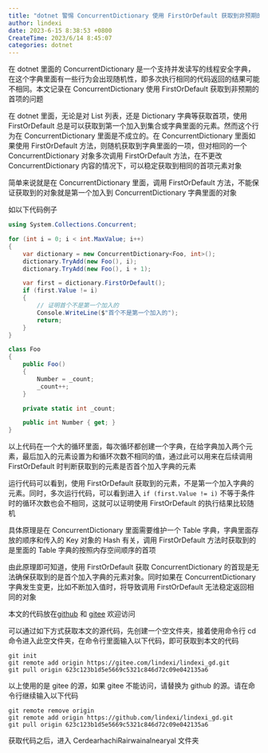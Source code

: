 ```yaml
---
title: "dotnet 警惕 ConcurrentDictionary 使用 FirstOrDefault 获取到非预期的首项"
author: lindexi
date: 2023-6-15 8:38:53 +0800
CreateTime: 2023/6/14 8:45:07
categories: dotnet
---
```


在 dotnet 里面的 ConcurrentDictionary 是一个支持并发读写的线程安全字典，在这个字典里面有一些行为会出现随机性，即多次执行相同的代码返回的结果可能不相同。本文记录在 ConcurrentDictionary 使用 FirstOrDefault 获取到非预期的首项的问题

<!--more-->


<!-- CreateTime:2023/6/14 8:45:07 -->

<!-- 博客 -->
<!-- 发布 -->

在 dotnet 里面，无论是对 List 列表，还是 Dictionary 字典等获取首项，使用 FirstOrDefault 总是可以获取到第一个加入到集合或字典里面的元素。然而这个行为在 ConcurrentDictionary 里面是不成立的。在 ConcurrentDictionary 里面如果使用 FirstOrDefault 方法，则随机获取到字典里面的一项，但对相同的一个 ConcurrentDictionary 对象多次调用 FirstOrDefault 方法，在不更改 ConcurrentDictionary 内容的情况下，可以稳定获取到相同的首项元素对象

简单来说就是在 ConcurrentDictionary 里面，调用 FirstOrDefault 方法，不能保证获取到的对象就是第一个加入到 ConcurrentDictionary 字典里面的对象

如以下代码例子

```csharp
using System.Collections.Concurrent;

for (int i = 0; i < int.MaxValue; i++)
{
    var dictionary = new ConcurrentDictionary<Foo, int>();
    dictionary.TryAdd(new Foo(), i);
    dictionary.TryAdd(new Foo(), i + 1);

    var first = dictionary.FirstOrDefault();
    if (first.Value != i)
    {
        // 证明首个不是第一个加入的
        Console.WriteLine($"首个不是第一个加入的");
        return;
    }
}

class Foo
{
    public Foo()
    {
        Number = _count;
        _count++;
    }

    private static int _count;

    public int Number { get; }
}
```

以上代码在一个大的循环里面，每次循环都创建一个字典，在给字典加入两个元素，最后加入的元素设置为和循环次数不相同的值，通过此可以用来在后续调用 FirstOrDefault 时判断获取到的元素是否首个加入字典的元素

运行代码可以看到，使用 FirstOrDefault 获取到的元素，不是第一个加入字典的元素。同时，多次运行代码，可以看到进入 `if (first.Value != i)` 不等于条件时的循环次数也会不相同，这就可以证明使用 FirstOrDefault 的执行结果比较随机

具体原理是在 ConcurrentDictionary 里面需要维护一个 Table 字典，字典里面存放的顺序和传入的 Key 对象的 Hash 有关，调用 FirstOrDefault 方法时获取到的是里面的 Table 字典的按照内存空间顺序的首项

由此原理即可知道，使用 FirstOrDefault 获取 ConcurrentDictionary 的首现是无法确保获取到的是首个加入字典的元素对象。同时如果在 ConcurrentDictionary 字典发生变更，比如不断加入值时，将导致调用 FirstOrDefault 无法稳定返回相同的对象

本文的代码放在[github](https://github.com/lindexi/lindexi_gd/tree/623c123b1d5e5669c5321c846d72c09e042135a6/CerdearhachiRairwainalnearyal) 和 [gitee](https://gitee.com/lindexi/lindexi_gd/tree/623c123b1d5e5669c5321c846d72c09e042135a6/CerdearhachiRairwainalnearyal) 欢迎访问

可以通过如下方式获取本文的源代码，先创建一个空文件夹，接着使用命令行 cd 命令进入此空文件夹，在命令行里面输入以下代码，即可获取到本文的代码

```
git init
git remote add origin https://gitee.com/lindexi/lindexi_gd.git
git pull origin 623c123b1d5e5669c5321c846d72c09e042135a6
```

以上使用的是 gitee 的源，如果 gitee 不能访问，请替换为 github 的源。请在命令行继续输入以下代码

```
git remote remove origin
git remote add origin https://github.com/lindexi/lindexi_gd.git
git pull origin 623c123b1d5e5669c5321c846d72c09e042135a6
```

获取代码之后，进入 CerdearhachiRairwainalnearyal 文件夹
